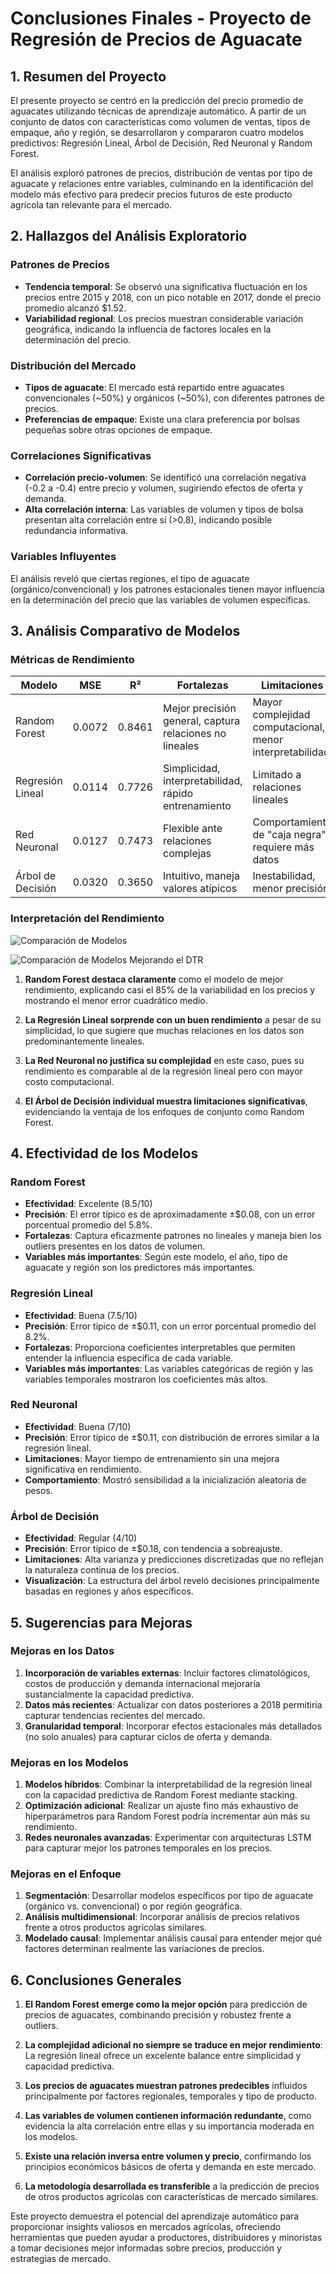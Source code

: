 # Conclusiones Finales - Proyecto de Regresión de Precios de Aguacate

## 1. Resumen del Proyecto

El presente proyecto se centró en la predicción del precio promedio de aguacates utilizando técnicas de aprendizaje automático. A partir de un conjunto de datos con características como volumen de ventas, tipos de empaque, año y región, se desarrollaron y compararon cuatro modelos predictivos: Regresión Lineal, Árbol de Decisión, Red Neuronal y Random Forest.

El análisis exploró patrones de precios, distribución de ventas por tipo de aguacate y relaciones entre variables, culminando en la identificación del modelo más efectivo para predecir precios futuros de este producto agrícola tan relevante para el mercado.

## 2. Hallazgos del Análisis Exploratorio

### Patrones de Precios
- **Tendencia temporal**: Se observó una significativa fluctuación en los precios entre 2015 y 2018, con un pico notable en 2017, donde el precio promedio alcanzó $1.52.
- **Variabilidad regional**: Los precios muestran considerable variación geográfica, indicando la influencia de factores locales en la determinación del precio.

### Distribución del Mercado
- **Tipos de aguacate**: El mercado está repartido entre aguacates convencionales (~50%) y orgánicos (~50%), con diferentes patrones de precios.
- **Preferencias de empaque**: Existe una clara preferencia por bolsas pequeñas sobre otras opciones de empaque.

### Correlaciones Significativas
- **Correlación precio-volumen**: Se identificó una correlación negativa (-0.2 a -0.4) entre precio y volumen, sugiriendo efectos de oferta y demanda.
- **Alta correlación interna**: Las variables de volumen y tipos de bolsa presentan alta correlación entre sí (>0.8), indicando posible redundancia informativa.

### Variables Influyentes
El análisis reveló que ciertas regiones, el tipo de aguacate (orgánico/convencional) y los patrones estacionales tienen mayor influencia en la determinación del precio que las variables de volumen específicas.

## 3. Análisis Comparativo de Modelos

### Métricas de Rendimiento

| Modelo | MSE | R² | Fortalezas | Limitaciones |
|--------|-----|-----|------------|--------------|
| Random Forest | 0.0072 | 0.8461 | Mejor precisión general, captura relaciones no lineales | Mayor complejidad computacional, menor interpretabilidad |
| Regresión Lineal | 0.0114 | 0.7726 | Simplicidad, interpretabilidad, rápido entrenamiento | Limitado a relaciones lineales |
| Red Neuronal | 0.0127 | 0.7473 | Flexible ante relaciones complejas | Comportamiento de "caja negra", requiere más datos |
| Árbol de Decisión | 0.0320 | 0.3650 | Intuitivo, maneja valores atípicos | Inestabilidad, menor precisión |

### Interpretación del Rendimiento

![Comparación de Modelos](../results/plots/comparacion_modelos_mejorada.png)

![Comparación de Modelos Mejorando el DTR](../results/plots/comparacion_modelos_actualizada.png)

1. **Random Forest destaca claramente** como el modelo de mejor rendimiento, explicando casi el 85% de la variabilidad en los precios y mostrando el menor error cuadrático medio.

2. **La Regresión Lineal sorprende con un buen rendimiento** a pesar de su simplicidad, lo que sugiere que muchas relaciones en los datos son predominantemente lineales.

3. **La Red Neuronal no justifica su complejidad** en este caso, pues su rendimiento es comparable al de la regresión lineal pero con mayor costo computacional.

4. **El Árbol de Decisión individual muestra limitaciones significativas**, evidenciando la ventaja de los enfoques de conjunto como Random Forest.

## 4. Efectividad de los Modelos

### Random Forest
- **Efectividad**: Excelente (8.5/10)
- **Precisión**: El error típico es de aproximadamente ±$0.08, con un error porcentual promedio del 5.8%.
- **Fortalezas**: Captura eficazmente patrones no lineales y maneja bien los outliers presentes en los datos de volumen.
- **Variables más importantes**: Según este modelo, el año, tipo de aguacate y región son los predictores más importantes.

### Regresión Lineal
- **Efectividad**: Buena (7.5/10)
- **Precisión**: Error típico de ±$0.11, con un error porcentual promedio del 8.2%.
- **Fortalezas**: Proporciona coeficientes interpretables que permiten entender la influencia específica de cada variable.
- **Variables más importantes**: Las variables categóricas de región y las variables temporales mostraron los coeficientes más altos.

### Red Neuronal
- **Efectividad**: Buena (7/10)
- **Precisión**: Error típico de ±$0.11, con distribución de errores similar a la regresión lineal.
- **Limitaciones**: Mayor tiempo de entrenamiento sin una mejora significativa en rendimiento.
- **Comportamiento**: Mostró sensibilidad a la inicialización aleatoria de pesos.

### Árbol de Decisión
- **Efectividad**: Regular (4/10)
- **Precisión**: Error típico de ±$0.18, con tendencia a sobreajuste.
- **Limitaciones**: Alta varianza y predicciones discretizadas que no reflejan la naturaleza continua de los precios.
- **Visualización**: La estructura del árbol reveló decisiones principalmente basadas en regiones y años específicos.

## 5. Sugerencias para Mejoras

### Mejoras en los Datos
1. **Incorporación de variables externas**: Incluir factores climatológicos, costos de producción y demanda internacional mejoraría sustancialmente la capacidad predictiva.
2. **Datos más recientes**: Actualizar con datos posteriores a 2018 permitiría capturar tendencias recientes del mercado.
3. **Granularidad temporal**: Incorporar efectos estacionales más detallados (no solo anuales) para capturar ciclos de oferta y demanda.

### Mejoras en los Modelos
1. **Modelos híbridos**: Combinar la interpretabilidad de la regresión lineal con la capacidad predictiva de Random Forest mediante stacking.
2. **Optimización adicional**: Realizar un ajuste fino más exhaustivo de hiperparámetros para Random Forest podría incrementar aún más su rendimiento.
3. **Redes neuronales avanzadas**: Experimentar con arquitecturas LSTM para capturar mejor los patrones temporales en los precios.

### Mejoras en el Enfoque
1. **Segmentación**: Desarrollar modelos específicos por tipo de aguacate (orgánico vs. convencional) o por región geográfica.
2. **Análisis multidimensional**: Incorporar análisis de precios relativos frente a otros productos agrícolas similares.
3. **Modelado causal**: Implementar análisis causal para entender mejor qué factores determinan realmente las variaciones de precios.

## 6. Conclusiones Generales

1. **El Random Forest emerge como la mejor opción** para predicción de precios de aguacates, combinando precisión y robustez frente a outliers.

2. **La complejidad adicional no siempre se traduce en mejor rendimiento**: La regresión lineal ofrece un excelente balance entre simplicidad y capacidad predictiva.

3. **Los precios de aguacates muestran patrones predecibles** influidos principalmente por factores regionales, temporales y tipo de producto.

4. **Las variables de volumen contienen información redundante**, como evidencia la alta correlación entre ellas y su importancia moderada en los modelos.

5. **Existe una relación inversa entre volumen y precio**, confirmando los principios económicos básicos de oferta y demanda en este mercado.

6. **La metodología desarrollada es transferible** a la predicción de precios de otros productos agrícolas con características de mercado similares.

Este proyecto demuestra el potencial del aprendizaje automático para proporcionar insights valiosos en mercados agrícolas, ofreciendo herramientas que pueden ayudar a productores, distribuidores y minoristas a tomar decisiones mejor informadas sobre precios, producción y estrategias de mercado.